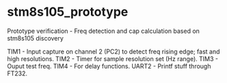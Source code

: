 # stm8s105_prototype
Prototype verification - Freq detection and cap calculation based on stm8s105 discovery


TIM1 - Input capture on channel 2 (PC2) to detect freq rising edge; fast and high resolutions.
TIM2 - Timer for sample resolution set (Hz range).
TIM3 - Ouput test freq.
TIM4 - For delay functions.
UART2 - Printf stuff through FT232.
